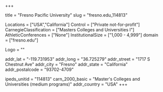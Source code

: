 
+++

title = "Fresno Pacific University"
slug = "fresno.edu_114813"

Locations = ["USA","California"]
Control = ["Private not-for-profit"]
CarnegieClassification = ["Masters Colleges and Universities I"]
AthleticConferences = ["None"]
InstitutionalSize = ["1,000 - 4,999"]
domain = ["fresno.edu"]

Logo = ""

addr_lat = "-119.731953"
addr_long = "36.725279"
addr_street = "1717 S Chestnut Ave"
addr_city = "Fresno"
addr_state = "California"
addr_postalcode = "93702-4709"

ipeds_unitid = "114813"
carn_2000_basic = "Master's Colleges and Universities (medium programs)"
addr_country = "USA"
+++
    

